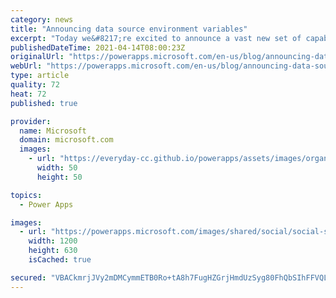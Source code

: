 ```yaml
---
category: news
title: "Announcing data source environment variables"
excerpt: "Today we&#8217;re excited to announce a vast new set of capabilities that provide enterprise grade application lifecycle management for the data sources used within canvas apps and cloud flows. Environment variables are now natively built into authoring experiences across canvas apps and flows as well"
publishedDateTime: 2021-04-14T08:00:23Z
originalUrl: "https://powerapps.microsoft.com/en-us/blog/announcing-data-source-environment-variables/"
webUrl: "https://powerapps.microsoft.com/en-us/blog/announcing-data-source-environment-variables/"
type: article
quality: 72
heat: 72
published: true

provider:
  name: Microsoft
  domain: microsoft.com
  images:
    - url: "https://everyday-cc.github.io/powerapps/assets/images/organizations/microsoft.com-50x50.jpg"
      width: 50
      height: 50

topics:
  - Power Apps

images:
  - url: "https://powerapps.microsoft.com/images/shared/social/social-share-post-ignite.png"
    width: 1200
    height: 630
    isCached: true

secured: "VBACkmrjJVy2mDMCymmETB0Ro+tA8h7FugHZGrjHmdUzSyg80FhQbSIhFFVQLGiE8+ng81XbrxgfRLkmOMQnwmO8VpGCKH9D3wraH2ykVNP4ocLCjK7qfvHzFEMCIukUzOypkbMjy7+8gDV9NfzHlnCcxZFQJ/R/TOibTUg2tXs3MGC04f01DkZxs6io4q5cOOoAgyJpDNUMlE3D5Nd50CVV5BwBX/+N+FamFG4Un57y69eljOwAUUCZ3wxtSp3SNjgES6ljfR8Xj42vACq0kEmUlebnGJipePJbmfGXbvm56tiFQ4ZBwp+BnErbgjQcKppTOxCvCd9HGzxBColKdGHIOvAJDQ+GhEq9Xssa4nY=;NQzsXh6CNU/Q0AtQLEeKdQ=="
---
```


